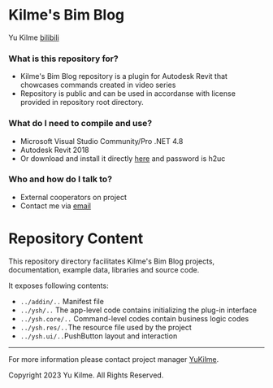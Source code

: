 # Kilme's Bim Blog #

Yu Kilme
[bilibili](https://space.bilibili.com/280142526/video)

### What is this repository for? ###
* Kilme's Bim Blog repository is a plugin for Autodesk Revit that chowcases commands created in video series
* Repository is public and can be used in accordanse with license provided in repository root directory.

### What do I need to compile and use? ###
* Microsoft Visual Studio Community/Pro .NET 4.8
* Autodesk Revit 2018
* Or download and install it directly [here](https://pan.baidu.com/s/1sPEbc517g5TGEz_8StcX2w?pwd=h2uc) and password is h2uc 

### Who and how do I talk to? ###
* External cooperators on project
* Contact me via [email](1127160422@qq.com)

# Repository Content
This repository directory facilitates Kilme's Bim Blog projects, documentation, example data, libraries and source code.

It exposes following contents:
* `../addin/..` Manifest file
* `../ysh/..` The app-level code contains initializing the plug-in interface
* `../ysh.core/..` Command-level codes contain business logic codes
* `../ysh.res/..`The resource file used by the project
* `../ysh.ui/..`PushButton layout and interaction
---
For more information please contact project manager [YuKilme](1127160422@qq.com).

Copyright 2023 Yu Kilme. All Rights Reserved.